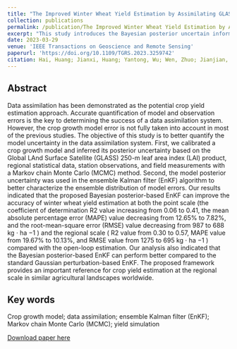 ```yaml
---
title: "The Improved Winter Wheat Yield Estimation by Assimilating GLASS LAI Into a Crop Growth Model With the Proposed Bayesian Posterior-Based Ensemble Kalman Filter"
collection: publications
permalink: /publication/The Improved Winter Wheat Yield Estimation by Assimilating GLASS LAI Into a Crop Growth Model With the Proposed Bayesian Posterior-Based Ensemble Kalman Filter
excerpt: "This study introduces the Bayesian posterior uncertain information from MCMC calibration into an EnKF data assimilation framework to better quantify the model uncertainty in the data assimilation system.<br/><br/><img src='/wen/images/TGRS2023.jpg' width='500' height='402'>"
date: 2023-03-29
venue: 'IEEE Transactions on Geoscience and Remote Sensing'
paperurl: 'https://doi.org/10.1109/TGRS.2023.3259742'
citation: Hai, Huang; Jianxi, Huang; Yantong, Wu; Wen, Zhuo; Jianjian, Song; Xuecao, Li; Li, Li; Wei, Su; Han, Ma; Shunlin, Liang. The Improved Winter Wheat Yield Estimation by Assimilating GLASS LAI Into a Crop Growth Model With the Proposed Bayesian Posterior-Based Ensemble Kalman Filter. IEEE Transactions on Geoscience and Remote Sensing, 2023, 61, 1-18. 
---
```


## Abstract
Data assimilation has been demonstrated as the potential crop yield estimation approach. Accurate quantification of model and observation errors is the key to determining the success of a data assimilation system. However, the crop growth model error is not fully taken into account in most of the previous studies. The objective of this study is to better quantify the model uncertainty in the data assimilation system. First, we calibrated a crop growth model and inferred its posterior uncertainty based on the Global LAnd Surface Satellite (GLASS) 250-m leaf area index (LAI) product, regional statistical data, station observations, and field measurements with a Markov chain Monte Carlo (MCMC) method. Second, the model posterior uncertainty was used in the ensemble Kalman filter (EnKF) algorithm to better characterize the ensemble distribution of model errors. Our results indicated that the proposed Bayesian posterior-based EnKF can improve the accuracy of winter wheat yield estimation at both the point scale (the coefficient of determination R2 value increasing from 0.06 to 0.41, the mean absolute percentage error (MAPE) value decreasing from 12.65% to 7.82%, and the root-mean-square error (RMSE) value decreasing from 987 to 688 kg ⋅ ha −1 ) and the regional scale ( R2 value from 0.30 to 0.57, MAPE value from 19.67% to 10.13%, and RMSE value from 1275 to 695 kg ⋅ ha −1 ) compared with the open-loop estimation. Our analysis also indicated that the Bayesian posterior-based EnKF can perform better compared to the standard Gaussian perturbation-based EnKF. The proposed framework provides an important reference for crop yield estimation at the regional scale in similar agricultural landscapes worldwide.

## Key words
Crop growth model; data assimilation; ensemble Kalman filter (EnKF); Markov chain Monte Carlo (MCMC); yield simulation

[Download paper here](https://wenzhuo727.github.io/wen/files/TGRS2023.pdf)



